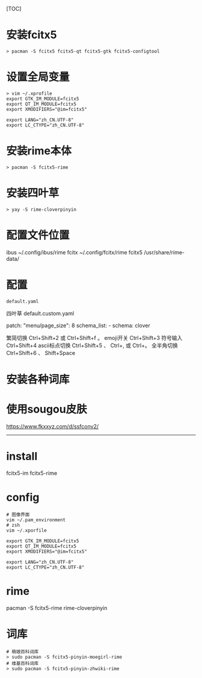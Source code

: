 [TOC]

# 安装fcitx5
```
> pacman -S fcitx5 fcitx5-qt fcitx5-gtk fcitx5-configtool
```
# 设置全局变量
```
> vim ~/.xprofile
export GTK_IM_MODULE=fcitx5
export QT_IM_MODULE=fcitx5
export XMODIFIERS="@im=fcitx5"

export LANG="zh_CN.UTF-8"
export LC_CTYPE="zh_CN.UTF-8"
```
# 安装rime本体
```
> pacman -S fcitx5-rime
```
# 安装四叶草
```
> yay -S rime-cloverpinyin
```
# 配置文件位置
ibus	~/.config/ibus/rime
fcitx	~/.config/fcitx/rime
fcitx5	/usr/share/rime-data/


# 配置
```
default.yaml
```
四叶草
default.custom.yaml

patch:
  "menu/page_size": 8
  schema_list:
    - schema: clover


繁简切换 Ctrl+Shift+2 或 Ctrl+Shift+f 。
emoji开关 Ctrl+Shift+3
符号输入 Ctrl+Shift+4
ascii标点切换 Ctrl+Shift+5 、 Ctrl+, 或 Ctrl+。
全半角切换 Ctrl+Shift+6 、 Shift+Space

# 安装各种词库

# 使用sougou皮肤
https://www.fkxxyz.com/d/ssfconv2/


---

# install
fcitx5-im
fcitx5-rime

# config
```
# 图像界面
vim ~/.pam_environment
# zsh
vim ~/.xporfile

export GTK_IM_MODULE=fcitx5
export QT_IM_MODULE=fcitx5
export XMODIFIERS="@im=fcitx5"

export LANG="zh_CN.UTF-8"
export LC_CTYPE="zh_CN.UTF-8"
```

# rime
pacman -S fcitx5-rime rime-cloverpinyin

# 词库
```
# 萌娘百科词库
> sudo pacman -S fcitx5-pinyin-moegirl-rime
# 维基百科词库
> sudo pacman -S fcitx5-pinyin-zhwiki-rime
```
